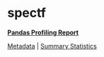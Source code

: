 # spectf

[**Pandas Profiling Report**](https://epistasislab.github.io/pmlb/profile/spectf.html)

[Metadata](metadata.yaml) | [Summary Statistics](summary_stats.tsv)

